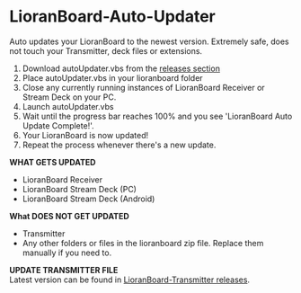 # LioranBoard-Auto-Updater
Auto updates your LioranBoard to the newest version. Extremely safe, does not touch your Transmitter, deck files or extensions. 

1. Download autoUpdater.vbs from the [releases section](https://github.com/christinna9031/LioranBoard-Auto-Updater/releases)
2. Place autoUpdater.vbs in your lioranboard folder
3. Close any currently running instances of LioranBoard Receiver or Stream Deck on your PC.
4. Launch autoUpdater.vbs
5. Wait until the progress bar reaches 100% and you see 'LioranBoard Auto Update Complete!'. 
6. Your LioranBoard is now updated! 
7. Repeat the process whenever there's a new update.

**WHAT GETS UPDATED** 
- LioranBoard Receiver 
- LioranBoard Stream Deck (PC)
- LioranBoard Stream Deck (Android) 

**What DOES NOT GET UPDATED**
- Transmitter
- Any other folders or files in the lioranboard zip file. Replace them manually if you need to. 

**UPDATE TRANSMITTER FILE**\
Latest version can be found in [LioranBoard-Transmitter releases](https://github.com/christinna9031/LioranBoard-Transmitter/releases). 

